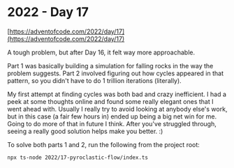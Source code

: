 # 2022 - Day 17

[https://adventofcode.com/2022/day/17](https://adventofcode.com/2022/day/17)

A tough problem, but after Day 16, it felt way more approachable.

Part 1 was basically building a simulation for falling rocks in the way the
problem suggests. Part 2 involved figuring out how cycles appeared in that pattern,
so you didn't have to do 1 trillion iterations (literally).

My first attempt at finding cycles was both bad and crazy inefficient. I had a peek
at some thoughts online and found some really elegant ones that I went ahead with.
Usually I really try to avoid looking at anybody else's work, but in this case (a fair
few hours in) ended up being a big net win for me. Going to do more of that in future
I think. After you've struggled through, seeing a really good solution helps make you
better. :)

To solve both parts 1 and 2, run the following from the project root:

```sh
npx ts-node 2022/17-pyroclastic-flow/index.ts
```

